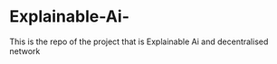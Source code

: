 # Explainable-Ai-
This is the repo of the project that is Explainable Ai and decentralised network 
